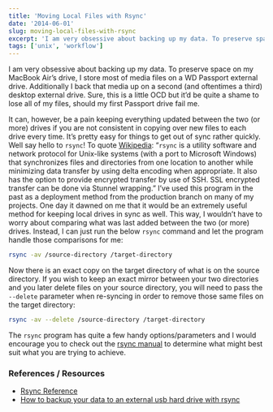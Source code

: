 ```yaml
---
title: 'Moving Local Files with Rsync'
date: '2014-06-01'
slug: moving-local-files-with-rsync
excerpt: 'I am very obsessive about backing up my data. To preserve space on my MacBook Air’s drive, I store most of media files on a WD Passport external drive. Additionally I back that media up on a second (and oftentimes a third) desktop external drive. Sure, this is a little OCD but it’d be quite a shame to lose all of my files, should my first Passport drive fail me.'
tags: ['unix', 'workflow']
---
```


I am very obsessive about backing up my data. To preserve space on my MacBook Air’s drive, I store most of media files on a WD Passport external drive. Additionally I back that media up on a second (and oftentimes a third) desktop external drive. Sure, this is a little OCD but it’d be quite a shame to lose all of my files, should my first Passport drive fail me.

It can, however, be a pain keeping everything updated between the two (or more) drives if you are not consistent in copying over new files to each drive every time. It’s pretty easy for things to get out of sync rather quickly. Well say hello to `rsync`! To quote [Wikipedia](http://en.wikipedia.org/wiki/Rsync "Wikipedia - Rsync"): “`rsync` is a utility software and network protocol for Unix-like systems (with a port to Microsoft Windows) that synchronizes files and directories from one location to another while minimizing data transfer by using delta encoding when appropriate. It also has the option to provide encrypted transfer by use of SSH. SSL encrypted transfer can be done via Stunnel wrapping.” I’ve used this program in the past as a deployment method from the production branch on many of my projects. One day it dawned on me that it would be an extremely useful method for keeping local drives in sync as well. This way, I wouldn’t have to worry about comparing what was last added between the two (or more) drives. Instead, I can just run the below `rsync` command and let the program handle those comparisons for me:

```bash
rsync -av /source-directory /target-directory

```

Now there is an exact copy on the target directory of what is on the source directory. If you wish to keep an exact mirror between your two directories and you later delete files on your source directory, you will need to pass the `--delete` parameter when re-syncing in order to remove those same files on the target directory:

```bash
rsync -av --delete /source-directory /target-directory

```

The `rsync` program has quite a few handy options/parameters and I would encourage you to check out the [rsync manual](http://ss64.com/bash/rsync.html "Rsync Manual") to determine what might best suit what you are trying to achieve.

### References / Resources

- [Rsync Reference](http://ss64.com/osx/rsync.html "Rsync Reference")
- [How to backup your data to an external usb hard drive with rsync](http://jordilin.wordpress.com/2006/07/29/howto-backup-your-data-to-an-external-usb-hard-drive-with-rsync/ "How to backup your data to an external usb hard drive with rsync")